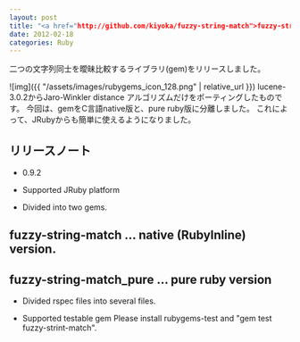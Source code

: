 ```yaml
---
layout: post
title: "<a href="http://github.com/kiyoka/fuzzy-string-match">fuzzy-string-match</a> 0.9.2 リリース"
date: 2012-02-18
categories: Ruby
---
```

二つの文字列同士を曖昧比較するライブラリ(gem)をリリースしました。

 ![img]({{ "/assets/images/rubygems_icon_128.png" | relative_url }})
lucene-3.0.2からJaro-Winkler distance アルゴリズムだけをポーティングしたものです。
今回は、gemをC言語native版と、pure ruby版に分離しました。
これによって、JRubyからも簡単に使えるようになりました。

## リリースノート
* 0.9.2
- Supported JRuby platform

- Divided into two gems.
## fuzzy-string-match      ... native (RubyInline) version.
## fuzzy-string-match_pure ... pure ruby version

- Divided rspec files into several files.

- Supported testable gem
   Please install rubygems-test and "gem test fuzzy-strint-match".
